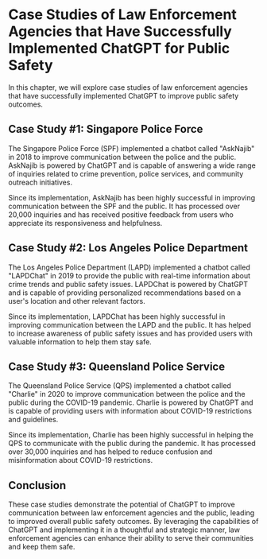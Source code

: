 Case Studies of Law Enforcement Agencies that Have Successfully Implemented ChatGPT for Public Safety
=========================================================================================================================================================

In this chapter, we will explore case studies of law enforcement agencies that have successfully implemented ChatGPT to improve public safety outcomes.

Case Study #1: Singapore Police Force
-------------------------------------

The Singapore Police Force (SPF) implemented a chatbot called "AskNajib" in 2018 to improve communication between the police and the public. AskNajib is powered by ChatGPT and is capable of answering a wide range of inquiries related to crime prevention, police services, and community outreach initiatives.

Since its implementation, AskNajib has been highly successful in improving communication between the SPF and the public. It has processed over 20,000 inquiries and has received positive feedback from users who appreciate its responsiveness and helpfulness.

Case Study #2: Los Angeles Police Department
--------------------------------------------

The Los Angeles Police Department (LAPD) implemented a chatbot called "LAPDChat" in 2019 to provide the public with real-time information about crime trends and public safety issues. LAPDChat is powered by ChatGPT and is capable of providing personalized recommendations based on a user's location and other relevant factors.

Since its implementation, LAPDChat has been highly successful in improving communication between the LAPD and the public. It has helped to increase awareness of public safety issues and has provided users with valuable information to help them stay safe.

Case Study #3: Queensland Police Service
----------------------------------------

The Queensland Police Service (QPS) implemented a chatbot called "Charlie" in 2020 to improve communication between the police and the public during the COVID-19 pandemic. Charlie is powered by ChatGPT and is capable of providing users with information about COVID-19 restrictions and guidelines.

Since its implementation, Charlie has been highly successful in helping the QPS to communicate with the public during the pandemic. It has processed over 30,000 inquiries and has helped to reduce confusion and misinformation about COVID-19 restrictions.

Conclusion
----------

These case studies demonstrate the potential of ChatGPT to improve communication between law enforcement agencies and the public, leading to improved overall public safety outcomes. By leveraging the capabilities of ChatGPT and implementing it in a thoughtful and strategic manner, law enforcement agencies can enhance their ability to serve their communities and keep them safe.
